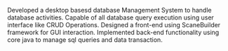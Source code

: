 Developed a desktop basesd database Management System to handle database activities.
Capable of all database query execution using user interface like CRUD Operations.
Designed a front-end using ScaneBuilder framework for GUI interaction.
Implemented back-end functionality using core java to manage sql queries and data transaction.
